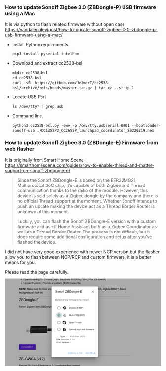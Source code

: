 ### How to update Sonoff Zigbee 3.0 (ZBDongle-P) USB firmware using a Mac
It is via python to flash related firmware without open case
   https://vandalen.dev/post/how-to-update-sonoff-zigbee-3-0-zbdongle-p-usb-firmware-using-a-mac/
   - Install Python requirements
      ```shell
      pip3 install pyserial intelhex
      ```
   - Download and extract cc2538-bsl
      ```shell
      mkdir cc2538-bsl
      cd cc2538-bsl
      curl -sSL https://github.com/JelmerT/cc2538-bsl/archive/refs/heads/master.tar.gz | tar xz --strip 1
      ```
   - Locate USB Port
      ```shell
      ls /dev/tty* | grep usb
      ```
   - Command line
      ```shell
      python3 cc2538-bsl.py -ewv -p /dev/tty.usbserial-0001 --bootloader-sonoff-usb ./CC1352P2_CC2652P_launchpad_coordinator_20220219.hex
      ```

### How to update Sonoff Zigbee 3.0 (ZBDongle-E) Firmware from web flasher
It is originally from Smart Home Scene https://smarthomescene.com/guides/how-to-enable-thread-and-matter-support-on-sonoff-zbdongle-e/

>Since the Sonoff ZBDongle-E is based on the EFR32MG21 Multiprotocol SoC chip, it’s capable of both Zigbee and Thread communication thanks to the radio of the module. However, this device is sold solely as a Zigbee dongle by the company and there is no official Thread support at the moment. Whether Sonoff intends to push an update making the device act as a Thread Border Router is unknown at this moment.
>
>Luckily, you can flash the Sonoff ZBDongle-E version with a custom firmware and use it Home Assistant both as a Zigbee Coordinator as well as a Thread Border Router. The process is not difficult, but it does require some additional configuration and setup after you’ve flashed the device.

I did not have very good experience with newer NCP version but the flasher allow you to flash between NCP/RCP and custom firmware, it is a better means for you.

Please read the page carefully. 

![flasher](https://github.com/jomud9/homeassistant_howto/blob/2ecd3083ce6cee8ef2280150d9054bc3f9bbae7e/images/firmwareflasher.jpg)
